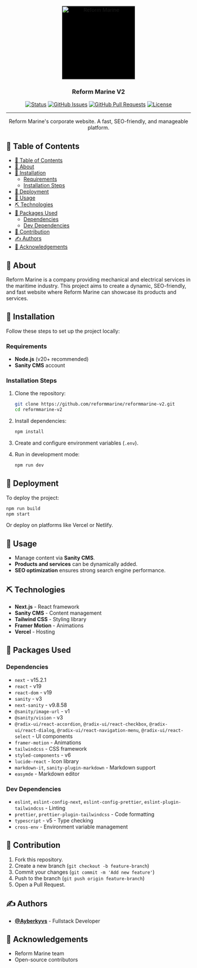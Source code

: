 <p align="center">
  <a href="https://reformmarine.com/" rel="noopener">
    <img width="200" height="200" src="https://reformmarine.com/reform-marine-logo--white.svg" alt="Reform Marine" style="background-color: black;">
  </a>
</p>

<h3 align="center">Reform Marine V2</h3>

<div align="center">

[![Status](https://img.shields.io/badge/status-active-success.svg)]()
[![GitHub Issues](https://img.shields.io/github/issues/Ayberkyvs/reformmarine-v2.svg)](https://github.com/Ayberkyvs/reformmarine-v2/issues)
[![GitHub Pull Requests](https://img.shields.io/github/issues-pr/Ayberkyvs/reformmarine-v2.svg)](https://github.com/Ayberkyvs/reformmarine-v2/pulls)
[![License](https://img.shields.io/badge/license-MIT-blue.svg)](/LICENSE)

</div>

---

<p align="center">
  Reform Marine's corporate website. A fast, SEO-friendly, and manageable platform.
  <br>
</p>

## 📝 Table of Contents

- [📝 Table of Contents](#-table-of-contents)
- [🧐 About ](#-about-)
- [🏁 Installation ](#-installation-)
  - [Requirements](#requirements)
  - [Installation Steps](#installation-steps)
- [🚀 Deployment ](#-deployment-)
- [🎈 Usage ](#-usage-)
- [⛏️ Technologies ](#️-technologies-)
- [📜 Packages Used ](#-packages-used-)
  - [Dependencies](#dependencies)
  - [Dev Dependencies](#dev-dependencies)
- [🤝 Contribution ](#-contribution-)
- [✍️ Authors ](#️-authors-)
- [🎉 Acknowledgements ](#-acknowledgements-)

## 🧐 About <a name="about"></a>

Reform Marine is a company providing mechanical and electrical services in the maritime industry. This project aims to create a dynamic, SEO-friendly, and fast website where Reform Marine can showcase its products and services.

## 🏁 Installation <a name="installation"></a>

Follow these steps to set up the project locally:

### Requirements

- **Node.js** (v20+ recommended)
- **Sanity CMS** account

### Installation Steps

1. Clone the repository:
   ```sh
   git clone https://github.com/reformmarine/reformmarine-v2.git
   cd reformmarine-v2
   ```

2. Install dependencies:
   ```sh
   npm install
   ```

3. Create and configure environment variables (`.env`).

4. Run in development mode:
   ```sh
   npm run dev
   ```

## 🚀 Deployment <a name="deployment"></a>

To deploy the project:

```sh
npm run build
npm start
```

Or deploy on platforms like Vercel or Netlify.

## 🎈 Usage <a name="usage"></a>

- Manage content via **Sanity CMS**.
- **Products and services** can be dynamically added.
- **SEO optimization** ensures strong search engine performance.

## ⛏️ Technologies <a name="technologies"></a>

- **Next.js** - React framework
- **Sanity CMS** - Content management
- **Tailwind CSS** - Styling library
- **Framer Motion** - Animations
- **Vercel** - Hosting

## 📜 Packages Used <a name="packages-used"></a>

### Dependencies
- `next` - v15.2.1
- `react` - v19
- `react-dom` - v19
- `sanity` - v3
- `next-sanity` - v9.8.58
- `@sanity/image-url` - v1
- `@sanity/vision` - v3
- `@radix-ui/react-accordion`, `@radix-ui/react-checkbox`, `@radix-ui/react-dialog`, `@radix-ui/react-navigation-menu`, `@radix-ui/react-select` - UI components
- `framer-motion` - Animations
- `tailwindcss` - CSS framework
- `styled-components` - v6
- `lucide-react` - Icon library
- `markdown-it`, `sanity-plugin-markdown` - Markdown support
- `easymde` - Markdown editor

### Dev Dependencies
- `eslint`, `eslint-config-next`, `eslint-config-prettier`, `eslint-plugin-tailwindcss` - Linting
- `prettier`, `prettier-plugin-tailwindcss` - Code formatting
- `typescript` - v5 - Type checking
- `cross-env` - Environment variable management

## 🤝 Contribution <a name="contribution"></a>

1. Fork this repository.
2. Create a new branch (`git checkout -b feature-branch`)
3. Commit your changes (`git commit -m 'Add new feature'`)
4. Push to the branch (`git push origin feature-branch`)
5. Open a Pull Request.

## ✍️ Authors <a name="authors"></a>

- **[@Ayberkyvs](https://github.com/Ayberkyvs)** - Fullstack Developer

## 🎉 Acknowledgements <a name="acknowledgements"></a>

- Reform Marine team
- Open-source contributors

